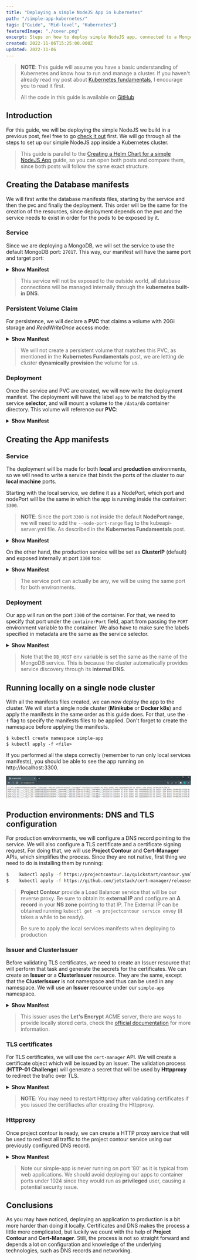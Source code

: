 ```yaml
---
title: "Deploying a simple NodeJS App in kubernetes"
path: "/simple-app-kubernetes/"
tags: ["Guide", "Mid-level", "Kubernetes"]
featuredImage: "./cover.png"
excerpt: Steps on how to deploy simple NodeJS app, connected to a MongoDB host and exposing its endpoints through a Kubernetes service.
created: 2022-11-06T15:25:00.000Z
updated: 2022-11-06
---
```


<style>
    summary {
        cursor: pointer;
    }
</style>

> **NOTE**: This guide will assume you have a basic understanding of Kubernetes and know how to run and manage a cluster. If you haven't already read my post about [Kubernetes fundamentals](/kubernetes-fundamentals), I encourage you to read it first.
>
> All the code in this guide is available on [GitHub](https://github.com/alesancor1/Blog-Projects/tree/main/guides/simple-app-kubernetes)

## Introduction

For this guide, we will be deploying the simple NodeJS we build in a previous post, feel free to go [check it out](/create-simple-app) first. We will go through all the steps to set up our simple NodeJS app inside a Kubernetes cluster.

> This guide is parallel to the [Creating a Helm Chart for a simple NodeJS App](/simple-app-helm) guide, so you can open both posts and compare them, since both posts will follow the same exact structure.

## Creating the Database manifests
We will first write the database manifests files, starting by the service and then the pvc and finally the deployment. This order will be the same for the creation of the resources, since deployment depends on the pvc and the service needs to exist in order for the pods to be exposed by it.

### Service
Since we are deploying a MongoDB, we will set the service to use the default MongoDB port: `27017`. This way, our manifest will have the same port and target port:

<details>
<summary> <b>Show Manifest</b> </summary><div style="margin-left:20px">

```yaml
# svc.yaml
apiVersion: v1
kind: Service
metadata:
  labels:
    app: simple-db
  name: simple-db
  namespace: simple-app
spec:
  ports:
    - name: '27017'
      port: 27017
      protocol: TCP
      targetPort: 27017
  selector:
    app: simple-db
```
</div></details>

> This service will not be exposed to the outside world, all database connections will be managed internally through the **kubernetes built-in DNS**.

### Persistent Volume Claim
For persistence, we will declare a **PVC** that claims a volume with 20Gi storage and *ReadWriteOnce* access mode:

<details>
<summary> <b>Show Manifest</b> </summary><div style="margin-left:20px">

```yaml
# pvc.yaml
kind: PersistentVolumeClaim
apiVersion: v1
metadata:
  name: simple-db
  namespace: simple-app
  labels:
    app: simple-db
spec:
  accessModes:
    - ReadWriteOnce
  resources:
    requests:
      storage: 20Gi
```
</div></details>

> We will not create a persistent volume that matches this PVC, as mentioned in the **Kubernetes Fundamentals** post, we are letting de cluster **dynamically provision** the volume for us.

### Deployment
Once the service and PVC are created, we will now write the deployment manifest. The deployment will have the label `app` to be matched by the service **selector**, and will mount a volume to the `/data/db` container directory. This volume will reference our **PVC**:

<details>
<summary> <b>Show Manifest</b> </summary><div style="margin-left:20px">

```yaml
# deployment.yaml
apiVersion: apps/v1
kind: Deployment
metadata:
  labels:
    app: simple-db
  name: simple-db
  namespace: simple-app
spec:
  replicas: 1
  selector:
    matchLabels:
      app: simple-db
  template:
    metadata:
      labels:
        app: simple-db
    spec:
      containers:
        - image: mongo
          imagePullPolicy: Always
          name: simple-db
          ports:
            - containerPort: 27017
              protocol: TCP
          volumeMounts:
            - mountPath: /data/db
              name: volume-simple-db-data
      volumes:
        - name: volume-simple-db-data
          persistentVolumeClaim:
            claimName: simple-db
```
</div></details>


## Creating the App manifests

### Service
The deployment will be made for both **local** and **production** environments, so we will need to write a service that binds the ports of the cluster to our **local machine** ports.

Starting with the local service, we define it as a NodePort, which port and nodePort will be the same in which the app is running inside the container: `3300`.

> **NOTE**: Since the port `3300` is not inside the default **NodePort range**, we will need to add the `--node-port-range` flag to the kubeapi-server.yml file. As described in the **Kubernetes Fundamentals** post.

<details>
<summary> <b>Show Manifest</b> </summary><div style="margin-left:20px">

```yaml
# svc-local.yaml
apiVersion: v1
kind: Service
metadata:
  labels:
    app: simple-app
  name: simple-app
  namespace: simple-app
spec:
  type: NodePort
  ports:
    - name: simple-app
      port: 3300
      protocol: TCP
      targetPort: 3300
      nodePort: 3300
  selector:
    app: simple-app
```
</div></details>

On the other hand, the production service will be set as **ClusterIP** (default) and exposed internally at port `3300` too:

<details>
<summary> <b>Show Manifest</b> </summary><div style="margin-left:20px">

```yaml
# svc.yaml
apiVersion: v1
kind: Service
metadata:
  labels:
    app: simple-app
  name: simple-app
  namespace: simple-app
spec:
  ports:
    - name: simple-app
      port: 3300
      protocol: TCP
      targetPort: 3300
  selector:
    app: simple-app
```
</div></details>

> The service port can actually be any, we will be using the same port for both environments.

### Deployment
Our app will run on the port `3300` of the container. For that, we need to specify that port under the `containerPort` field, apart from passing the `PORT` environment variable to the container. We also have to make sure the labels specified in metadata are the same as the service selector.

<details>
<summary> <b>Show Manifest</b> </summary><div style="margin-left:20px">

```yaml
# deployment.yaml
apiVersion: apps/v1
kind: Deployment
metadata:
  labels:
    app: simple-app
  name: simple-app
  namespace: simple-app
spec:
  replicas: 1
  selector:
    matchLabels:
      app: simple-app
  template:
    metadata:
      labels:
        app: simple-app
    spec:
      containers:
        - env:
          - name: PORT
            value: "3300"
          - name: DB_HOST
            value: simple-db
          - name: DB_PORT
            value: "27017"
          - name: DB_NAME
            value: simple-db

          image: alesancor1/simple-app:latest
          imagePullPolicy: Always
          name: simple-app
          ports:
            - containerPort: 3300
              protocol: TCP
          resources:
            requests:
              memory: 300Mi
            limits:
              memory: 500Mi
```
</div></details>

> Note that the `DB_HOST` env variable is set the same as the name of the MongoDB service. This is because the cluster automatically provides service discovery through its **internal DNS**.

## Running locally on a single node cluster
With all the manifests files created, we can now deploy the app to the cluster. We will start a single node cluster (**Minikube** or **Docker k8s**) and apply the manifests in the same order as this guide does. For that, use the `-f` flag to specify the manifests files to be applied. Don't forget to create the namespace before applying the manifests.

    $ kubectl create namespace simple-app
    $ kubectl apply -f <file>

If you performed all the steps correctly (remember to run only local services manifests), you should be able to see the app running on http://localhost:3300.

![result](result.png)

## Production environments: DNS and TLS configuration
For production environments, we will configure a DNS record pointing to the service. We will also configure a TLS certificate and a certificate signing request. For doing that, we will use **Project Contour** and **Cert-Manager** APIs, which simplifies the process. Since they are not native, first thing we need to do is installing them by running:

```bash
$    kubectl apply -f https://projectcontour.io/quickstart/contour.yaml
$    kubectl apply -f https://github.com/jetstack/cert-manager/releases/download/v1.1.0/cert-manager.yaml
```

> **Project Contour** provide a Load Balancer service that will be our reverse proxy. Be sure to obtain its **external IP** and configure an **A record** in your **NS zone** pointing to that IP. The External IP can be obtained running `kubectl get -n projectcontour service envoy` (it takes a while to be ready).
>
> Be sure to apply the local services manifests when deploying to production

### Issuer and ClusterIssuer
Before validating TLS certificates, we need to create an Issuer resource that will perform that task and generate the secrets for the certificates. We can create an **Issuer** or a **ClusterIssuer** resource. They are the same, except that the **ClusterIssuer** is not namespace and thus can be used in any namespace. We will use an **Issuer** resource under our `simple-app` namespace.

<details>
<summary> <b>Show Manifest</b> </summary><div style="margin-left:20px">

```yaml
apiVersion: cert-manager.io/v1
kind: Issuer
metadata:
  name: simple-app-letsencrypt
  namespace: simple-app
spec:
  acme:
    privateKeySecretRef:
      name: simple-app-letsencrypt
    server: https://acme-v02.api.letsencrypt.org/directory
    solvers:
    - http01:
        ingress:
          class: contour
```
</div></details>

> This issuer uses the **Let's Encrypt** ACME server, there are ways to provide locally stored certs, check the [official documentation](https://cert-manager.io/docs/concepts/issuer/) for more information.

### TLS certificates
For TLS certificates, we will use the `cert-manager` API. We will create a certificate object which will be issued by an Issuer. The validation process (**HTTP-01 Challenge**) will generate a secret that will be used by **Httpproxy** to redirect the trafic over TLS.

<details>
<summary> <b>Show Manifest</b> </summary><div style="margin-left:20px">

```yaml
apiVersion: cert-manager.io/v1
kind: Certificate
metadata:
  name: simple-app-certs
  namespace: simple-app
spec:
  dnsNames:
    - simple-app.example.com
  issuerRef:
    name: simple-app-letsencrypt
    kind: Issuer
  secretName: simple-app-certs
```
</div></details>

> **NOTE**: You may need to restart Httproxy after validating certificates if you issued the certifiactes after creating the Httpproxy.

### Httpproxy
Once project contour is ready, we can create a HTTP proxy service that will be used to redirect all traffic to the project contour service using our previously configured DNS record.

<details>
<summary> <b>Show Manifest</b> </summary><div style="margin-left:20px">

```yaml
apiVersion: projectcontour.io/v1
kind: HTTPProxy
metadata:
  name: simple-app-httpproxy
  namespace: simple-app
spec:
  virtualhost:
    fqdn: simple-app.example.com
    tls:
      secretName: simple-app-certs
  routes:
  - services:
    - name: simple-app
      port: 3300
    loadBalancerPolicy:
      strategy: Cookie
```
</div></details>

> Note our simple-app is never running on port '80' as it is typical from web applications. We should avoid deploying our apps to container ports under 1024 since they would run as **privileged** user, causing a potential security issue.

## Conclusions
As you may have noticed, deploying an application to production is a bit more harder than doing it locally. Certificates and DNS makes the process a little more complicated, but luckily we count with the help of **Project Contour** and **Cert-Manager**. Still, the process is not so straight forward and depends a lot on configuration and knowledge of the underlying technologies, such as DNS records and networking.